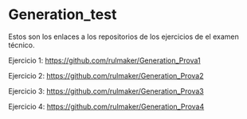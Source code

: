 # Generation_test

Estos son los enlaces a los repositorios de los ejercicios de el examen técnico.

Ejercicio 1:
https://github.com/rulmaker/Generation_Prova1

Ejercicio 2:
https://github.com/rulmaker/Generation_Prova2

Ejercicio 3:
https://github.com/rulmaker/Generation_Prova3

Ejercicio 4:
https://github.com/rulmaker/Generation_Prova4
